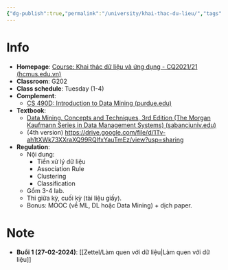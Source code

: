 ```yaml
---
{"dg-publish":true,"permalink":"/university/khai-thac-du-lieu/","tags":["university"],"created":"2024-02-26T20:40:54.919+07:00","updated":"2024-02-29T11:49:48.940+07:00"}
---
```


# Info

- **Homepage**: [Course: Khai thác dữ liệu và ứng dụng - CQ2021/21 (hcmus.edu.vn)](https://courses.fit.hcmus.edu.vn/course/view.php?id=3918)
- **Classroom**: G202
- **Class schedule**: Tuesday (1-4)
- **Complement**:
	- [CS 490D: Introduction to Data Mining (purdue.edu)](https://www.cs.purdue.edu/homes/clifton/cs490d/)
- **Textbook**:
	- [Data Mining. Concepts and Techniques, 3rd Edition (The Morgan Kaufmann Series in Data Management Systems) (sabanciuniv.edu)](https://myweb.sabanciuniv.edu/rdehkharghani/files/2016/02/The-Morgan-Kaufmann-Series-in-Data-Management-Systems-Jiawei-Han-Micheline-Kamber-Jian-Pei-Data-Mining.-Concepts-and-Techniques-3rd-Edition-Morgan-Kaufmann-2011.pdf)
	- (4th version) https://drive.google.com/file/d/1Tv-ah1tXWk73XXraXQ99RQIfxYauTmEz/view?usp=sharing
- **Regulation**:
	- Nội dung:
		- Tiền xử lý dữ liệu
		- Association Rule
		- Clustering
		- Classification
	- Gồm 3-4 lab.
	- Thi giữa kỳ, cuối kỳ (tài liệu giấy).
	- Bonus: MOOC (về ML, DL hoặc Data Mining) + dịch paper.
# Note

- **Buổi 1 (27-02-2024)**: [[Zettel/Làm quen với dữ liệu\|Làm quen với dữ liệu]]